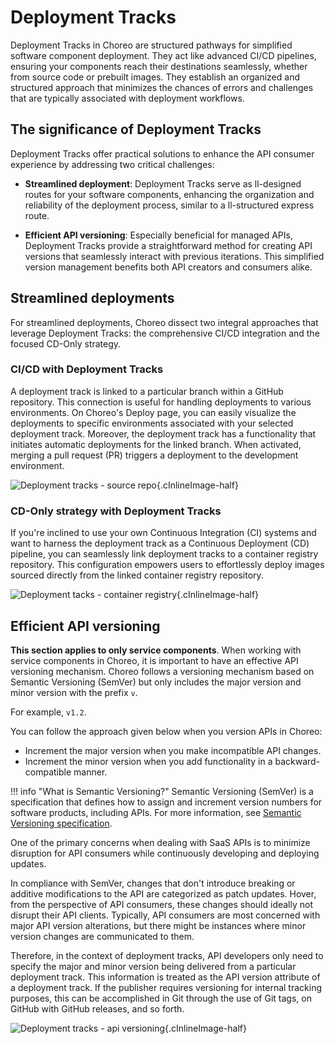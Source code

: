 # Deployment Tracks

Deployment Tracks in Choreo are structured pathways for simplified software component deployment. They act like advanced CI/CD pipelines, ensuring your components reach their destinations seamlessly, whether from source code or prebuilt images. They establish an organized and structured approach that minimizes the chances of errors and challenges that are typically associated with deployment workflows.

## The significance of Deployment Tracks

Deployment Tracks offer practical solutions to enhance the API consumer experience by addressing two critical challenges:

- **Streamlined deployment**: Deployment Tracks serve as ll-designed routes for your software components, enhancing the organization and reliability of the deployment process, similar to a ll-structured express route.

- **Efficient API versioning**: Especially beneficial for managed APIs, Deployment Tracks provide a straightforward method for creating API versions that seamlessly interact with previous iterations. This simplified version management benefits both API creators and consumers alike.

## Streamlined deployments

For streamlined deployments, Choreo dissect two integral approaches that leverage Deployment Tracks: the comprehensive CI/CD integration and the focused CD-Only strategy.

### CI/CD with Deployment Tracks

A deployment track is linked to a particular branch within a GitHub repository. This connection is useful for handling deployments to various environments. On Choreo's Deploy page, you can easily visualize the deployments to specific environments associated with your selected deployment track. Moreover, the deployment track has a functionality that initiates automatic deployments for the linked branch. When activated, merging a pull request (PR) triggers a deployment to the development environment.

![Deployment tracks - source repo](../assets/img/choreo-concepts/deployment-tracks-source-repo.png){.cInlineImage-half}

### CD-Only strategy with Deployment Tracks

If you're inclined to use your own Continuous Integration (CI) systems and want to harness the deployment track as a Continuous Deployment (CD) pipeline, you can seamlessly link deployment tracks to a container registry repository. This configuration empowers users to effortlessly deploy images sourced directly from the linked container registry repository.

![Deployment tacks - container registry](../assets/img/choreo-concepts/deployment-tracks-container-registry.png){.cInlineImage-half}


## Efficient API versioning

**This section applies to only service components**. When working with service components in Choreo, it is important to have an effective API versioning mechanism. Choreo follows a versioning mechanism based on Semantic Versioning (SemVer) but only includes the major version and minor version with the prefix `v`. 

For example, `v1.2`. 

You can follow the approach given below when you version APIs in Choreo:

  - Increment the major version when you make incompatible API changes.
  - Increment the minor version when you add functionality in a backward-compatible manner.

!!! info "What is Semantic Versioning?"
    Semantic Versioning (SemVer) is a specification that defines how to assign and increment version numbers for software products, including APIs. For more information, see [Semantic Versioning specification](https://semver.org/#semantic-versioning-specification-semver).

One of the primary concerns when dealing with SaaS APIs is to minimize disruption for API consumers while continuously developing and deploying updates.

In compliance with SemVer, changes that don't introduce breaking or additive modifications to the API are categorized as patch updates. Hover, from the perspective of API consumers, these changes should ideally not disrupt their API clients. Typically, API consumers are most concerned with major API version alterations, but there might be instances where minor version changes are communicated to them.

Therefore, in the context of deployment tracks, API developers only need to specify the major and minor version being delivered from a particular deployment track. This information is treated as the API version attribute of a deployment track. If the publisher requires versioning for internal tracking purposes, this can be accomplished in Git through the use of Git tags, on GitHub with GitHub releases, and so forth.

![Deployment tracks - api versioning](../assets/img/choreo-concepts/deployment-tracks-api-versioning.md.png){.cInlineImage-half}
